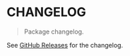 # CHANGELOG

> Package changelog.

See [GitHub Releases](https://github.com/stdlib-js/datasets-ssa-us-births-2000-2014/releases) for the changelog.